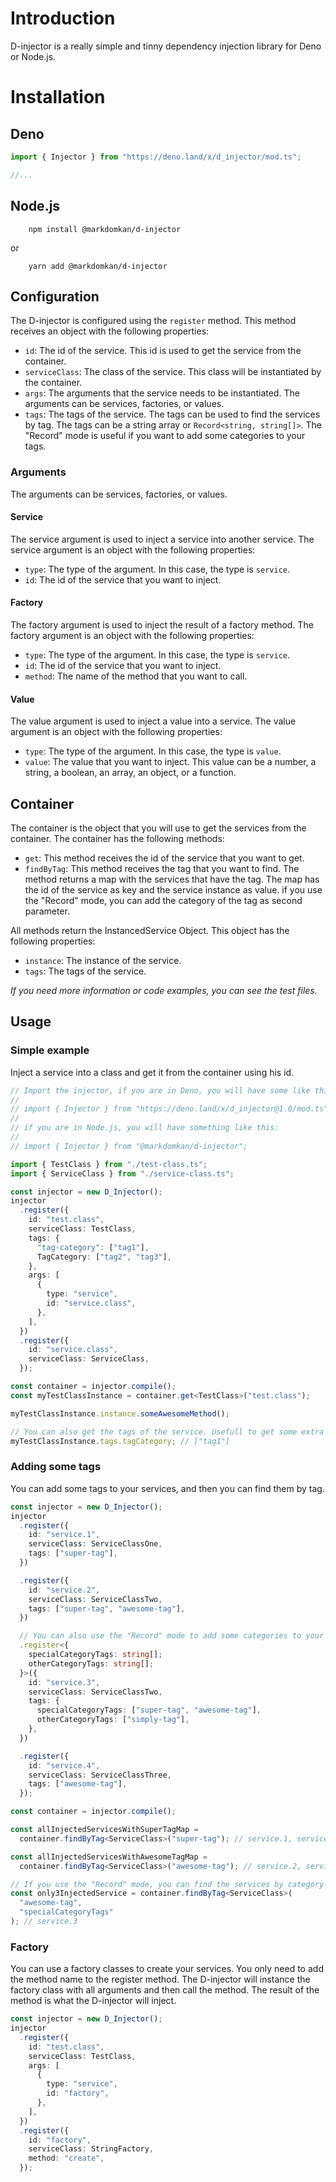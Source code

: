 # Introduction

D-injector is a really simple and tinny dependency injection library for Deno or Node.js.

# Installation

## Deno

```ts
import { Injector } from "https://deno.land/x/d_injector/mod.ts";

//...
```

## Node.js

```shell
    npm install @markdomkan/d-injector

```

or

```shell
    yarn add @markdomkan/d-injector

```

## Configuration

The D-injector is configured using the `register` method. This method receives an object with the following properties:

- `id`: The id of the service. This id is used to get the service from the container.
- `serviceClass`: The class of the service. This class will be instantiated by the container.
- `args`: The arguments that the service needs to be instantiated. The arguments can be services, factories, or values.
- `tags`: The tags of the service. The tags can be used to find the services by tag. The tags can be a string array or `Record<string, string[]>`. The "Record" mode is useful if you want to add some categories to your tags.

### Arguments

The arguments can be services, factories, or values.

#### Service

The service argument is used to inject a service into another service. The service argument is an object with the following properties:

- `type`: The type of the argument. In this case, the type is `service`.
- `id`: The id of the service that you want to inject.

#### Factory

The factory argument is used to inject the result of a factory method. The factory argument is an object with the following properties:

- `type`: The type of the argument. In this case, the type is `service`.
- `id`: The id of the service that you want to inject.
- `method`: The name of the method that you want to call.

#### Value

The value argument is used to inject a value into a service. The value argument is an object with the following properties:

- `type`: The type of the argument. In this case, the type is `value`.
- `value`: The value that you want to inject. This value can be a number, a string, a boolean, an array, an object, or a function.

## Container

The container is the object that you will use to get the services from the container. The container has the following methods:

- `get`: This method receives the id of the service that you want to get.
- `findByTag`: This method receives the tag that you want to find. The method returns a map with the services that have the tag. The map has the id of the service as key and the service instance as value. if you use the "Record" mode, you can add the category of the tag as second parameter.

All methods return the InstancedService Object. This object has the following properties:

- `instance`: The instance of the service.
- `tags`: The tags of the service.

_If you need more information or code examples, you can see the test files._

## Usage

### Simple example

Inject a service into a class and get it from the container using his id.

```ts
// Import the injector, if you are in Deno, you will have some like this:
//
// import { Injector } from "https://deno.land/x/d_injector@1.0/mod.ts";
//
// if you are in Node.js, you will have something like this:
//
// import { Injector } from "@markdomkan/d-injector";

import { TestClass } from "./test-class.ts";
import { ServiceClass } from "./service-class.ts";

const injector = new D_Injector();
injector
  .register({
    id: "test.class",
    serviceClass: TestClass,
    tags: {
      "tag-category": ["tag1"],
      TagCategory: ["tag2", "tag3"],
    },
    args: [
      {
        type: "service",
        id: "service.class",
      },
    ],
  })
  .register({
    id: "service.class",
    serviceClass: ServiceClass,
  });

const container = injector.compile();
const myTestClassInstance = container.get<TestClass>("test.class");

myTestClassInstance.instance.someAwesomeMethod();

// You can also get the tags of the service. Usefull to get some extra information about the service.
myTestClassInstance.tags.tagCategory; // ["tag1"]
```

### Adding some tags

You can add some tags to your services, and then you can find them by tag.

```ts
const injector = new D_Injector();
injector
  .register({
    id: "service.1",
    serviceClass: ServiceClassOne,
    tags: ["super-tag"],
  })

  .register({
    id: "service.2",
    serviceClass: ServiceClassTwo,
    tags: ["super-tag", "awesome-tag"],
  })

  // You can also use the "Record" mode to add some categories to your tags. In this case you can add custom typing into register method.
  .register<{
    specialCategoryTags: string[];
    otherCategoryTags: string[];
  }>({
    id: "service.3",
    serviceClass: ServiceClassTwo,
    tags: {
      specialCategoryTags: ["super-tag", "awesome-tag"],
      otherCategoryTags: ["simply-tag"],
    },
  })

  .register({
    id: "service.4",
    serviceClass: ServiceClassThree,
    tags: ["awesome-tag"],
  });

const container = injector.compile();

const allInjectedServicesWithSuperTagMap =
  container.findByTag<ServiceClass>("super-tag"); // service.1, service.2, service.3

const allInjectedServicesWithAwesomeTagMap =
  container.findByTag<ServiceClass>("awesome-tag"); // service.2, service.3, service.4

// If you use the "Record" mode, you can find the services by category and tag.
const only3InjectedService = container.findByTag<ServiceClass>(
  "awesome-tag",
  "specialCategoryTags"
); // service.3
```

### Factory

You can use a factory classes to create your services. You only need to add the method name to the register method. The D-injector will instance the factory class with all arguments and then call the method. The result of the method is what the D-injector will inject.

```ts
const injector = new D_Injector();
injector
  .register({
    id: "test.class",
    serviceClass: TestClass,
    args: [
      {
        type: "service",
        id: "factory",
      },
    ],
  })
  .register({
    id: "factory",
    serviceClass: StringFactory,
    method: "create",
  });
```
